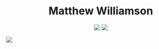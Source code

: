 <h1 align="center">
    Matthew Williamson
</h1>

<p align="center">
    <a target="_blank" href="https://circleci.com/gh/mattpaulwilliamson/matthew-williamson"><img src="https://circleci.com/gh/mattpaulwilliamson/matthew-williamson.svg?style=svg"></a> <a target="_blank" href="https://codecov.io/gh/mattpaulwilliamson/matthew-williamson"><img src="https://codecov.io/gh/mattpaulwilliamson/matthew-williamson/branch/master/graph/badge.svg"></a> 

<a target="_blank" href="https://www.codacy.com/app/mattpaulwilliamson/matthew-williamson?utm_source=github.com&amp;utm_medium=referral&amp;utm_content=mattpaulwilliamson/matthew-williamson&amp;utm_campaign=Badge_Grade"><img src="https://api.codacy.com/project/badge/Grade/c1683f6783ed403396a9e17954e7c42b"></a>
</p>
